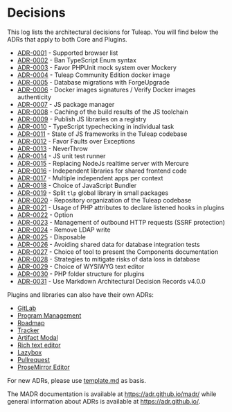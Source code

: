 # Decisions

This log lists the architectural decisions for Tuleap. You will find below the ADRs that apply to both Core and Plugins.

* [ADR-0001](0001-supported-browser-versions.md) - Supported browser list
* [ADR-0002](0002-ban-typescript-enum.md) - Ban TypeScript Enum syntax
* [ADR-0003](0003-favor-phpunit-mock-over-mockery.md) - Favor PHPUnit mock system over Mockery
* [ADR-0004](0004-tuleap-community-edition-docker-image.md) - Tuleap Community Edition docker image
* [ADR-0005](0005-forgeupgrade.md) - Database migrations with ForgeUpgrade
* [ADR-0006](0006-sign-docker-images.md) - Docker images signatures / Verify Docker images authenticity
* [ADR-0007](0007-js-package-manager.md) - JS package manager
* [ADR-0008](0008-cache-js-toolchain-build-results.md) - Caching of the build results of the JS toolchain
* [ADR-0009](0009-publish-js-lib-registry.md) - Publish JS libraries on a registry
* [ADR-0010](0010-ts-typechecking-individual-task.md) - TypeScript typechecking in individual task
* [ADR-0011](0011-js-framework.md) - State of JS frameworks in the Tuleap codebase
* [ADR-0012](0012-faults-over-exceptions.md) - Favor Faults over Exceptions
* [ADR-0013](0013-neverthrow.md) - NeverThrow
* [ADR-0014](0014-js-unit-test-runner.md) - JS unit test runner
* [ADR-0015](0015-mercure-realtime.md) - Replacing NodeJs realtime server with Mercure
* [ADR-0016](0016-frontend-libraries.md) - Independent libraries for shared frontend code
* [ADR-0017](0017-multiple-apps-per-context.md) - Multiple independent apps per context
* [ADR-0018](0018-js-bundler.md) - Choice of JavaScript Bundler
* [ADR-0019](0019-split-tlp.md) - Split `tlp` global library in small packages
* [ADR-0020](0020-repository-organization-tuleap-codebase.md) - Repository organization of the Tuleap codebase
* [ADR-0021](0021-attributes-based-events.md) - Usage of PHP attributes to declare listened hooks in plugins
* [ADR-0022](0022-option.md) - Option
* [ADR-0023](0023-outbound-http-requests.md) - Management of outbound HTTP requests (SSRF protection)
* [ADR-0024](0024-remove-ldap-write.md) - Remove LDAP write
* [ADR-0025](0025-disposable.md) - Disposable
* [ADR-0026](0026-integration-tests-teardown.md) - Avoiding shared data for database integration tests
* [ADR-0027](0027-component-documentation.md) - Choice of tool to present the Components documentation
* [ADR-0028](0028-prevent-data-loss.md) - Strategies to mitigate risks of data loss in database
* [ADR-0029](0029-wysiwyg-text-editor.md) - Choice of WYSIWYG text editor
* [ADR-0030](0030-php-folder-structure-for-plugins.md) - PHP folder structure for plugins
* [ADR-0031](0031-use-markdown-architectural-decision-records-v4.md) - Use Markdown Architectural Decision Records v4.0.0

Plugins and libraries can also have their own ADRs:
* [GitLab](../../plugins/gitlab/docs/glossary.md)
* [Program Management](../../plugins/program_management/docs/decisions/README.md)
* [Roadmap](../../plugins/roadmap/docs/decisions/README.md)
* [Tracker](../../plugins/tracker/docs/decisions/README.md)
* [Artifact Modal](../../plugins/tracker/scripts/lib/artifact-modal/docs/decisions/README.md)
* [Rich text editor](../../plugins/tracker/scripts/lib/rich-text-editor/docs/decisions/README.md)
* [Lazybox](../../lib/frontend/lazybox/docs/decisions/README.md)
* [Pullrequest](../../plugins/pullrequest/docs/decisions/README.md)
* [ProseMirror Editor](../../lib/frontend/prose-mirror-editor/docs/decisions/README.md)

For new ADRs, please use [template.md](./template.md) as basis.

The MADR documentation is available at <https://adr.github.io/madr/> while general information about ADRs is available at <https://adr.github.io/>.
